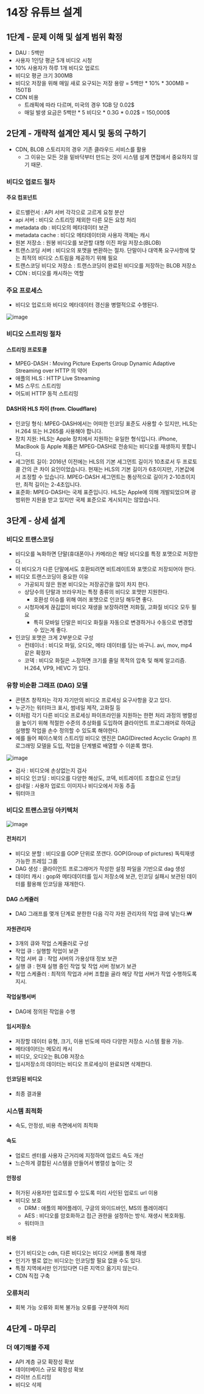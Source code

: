 # 14장 유튜브 설계

## 1단계 - 문제 이해 및 설계 범위 확정
 * DAU : 5백만
 * 사용자 1인당 평균 5개 비디오 시청
 * 10% 사용자가 하루 1개 비디오 업로드
 * 비디오 평균 크기 300MB
 * 비디오 저장을 위해 매일 새로 요구되는 저장 용량 = 5백만 * 10% * 300MB = 150TB
 * CDN 비용
   * 트래픽에 따라 다르며, 미국의 경우 1GB 당 0.02$
   * 매일 발생 요금은 5백만 * 5 비디오 * 0.3G * 0.02$ = 150,000$


## 2단계 - 개략적 설계안 제시 및 동의 구하기
 * CDN, BLOB 스토리지의 경우 기존 클라우드 서비스를 활용
   * 그 이유는 모든 것을 밑바닥부터 만드는 것이 시스템 설계 면접에서 중요하지 않기 때문.
  
### 비디오 업로드 절차
#### 주요 컴포넌트
 * 로드밸런서 : API 서버 각각으로 고르게 요청 분산
 * api 서버 : 비디오 스트리밍 제외한 다른 모든 요청 처리
 * metadata db : 비디오의 메타데이터 보관
 * metadata cache : 비디오 메타데이터와 사용자 객체는 캐시
 * 원본 저장소 : 원봉 비디오를 보관할 대형 이진 파일 저장소(BLOB)
 * 트랜스코딩 서버 : 비디오의 포맷을 변환하는 절차. 단말이나 대역폭 요구사항에 맞는 최적의 비디오 스트림을 제공하기 위해 필요
 * 트랜스코딩 비디오 저장소 : 트랜스코딩이 완료된 비디오를 저장하는 BLOB 저장소
 * CDN : 비디오를 캐시하는 역할

### 주요 프로세스
 * 비디오 업로드와 비디오 메타데이터 갱신을 병렬적으로 수행된다.

![image](https://github.com/jaehleeee/study-docs/assets/48814463/80bfd18e-839c-49b4-970f-b487267963c3)


### 비디오 스트리밍 절차
#### 스트리밍 프로토콜
 * MPEG-DASH : Moving Picture Experts Group Dynamic Adaptive Streaming over HTTP 의 약어
 * 애플의 HLS : HTTP Live Streaming
 * MS 스무드 스트리밍
 * 어도비 HTTP 동적 스트리밍

#### DASH와 HLS 차이 (from. Cloudflare)
 * 인코딩 형식: MPEG-DASH에서는 어떠한 인코딩 표준도 사용할 수 있지만, HLS는 H.264 또는 H.265를 사용해야 합니다.
 * 장치 지원: HLS는 Apple 장치에서 지원하는 유일한 형식입니다. iPhone, MacBook 등 Apple 제품은 MPEG-DASH로 전송되는 비디오를 재생하지 못합니다.
 * 세그먼트 길이: 2016년 이전에는 HLS의 기본 세그먼트 길이가 10초로서 두 프로토콜 간의 큰 차이 요인이었습니다. 현재는 HLS의 기본 길이가 6초이지만, 기본값에서 조정할 수 있습니다. MPEG-DASH 세그먼트는 통상적으로 길이가 2-10초이지만, 최적 길이는 2-4초입니다.
 * 표준화: MPEG-DASH는 국제 표준입니다. HLS는 Apple에 의해 개발되었으며 광범위한 지원을 받고 있지만 국제 표준으로 게시되지는 않았습니다.

## 3단계 - 상세 설계
### 비디오 트랜스코딩
 * 비디오를 녹화하면 단말(휴대폰이나 카메라)은 해당 비디오를 특정 포맷으로 저장한다.
 * 이 비디오가 다른 단말에서도 호환되려면 비트레이트와 포맷으로 저장되어야 한다.
 * 비디오 트랜스코딩이 중요한 이유
   * 가공되지 않은 원본 비디오는 저장공간을 많이 차지 한다.
   * 상당수의 단말과 브라우저는 특정 종류의 비디오 포맷만 지원한다.
     * 호환성 이슈를 위해 여러 포맷으로 인코딩 해두면 좋다.
   * 시청자에게 끊김없이 비디오 재생을 보장하려면 저화질, 고화질 비디오 모두 필요
     * 특히 모바일 단말은 비디오 화질을 자동으로 변경하거나 수동으로 변경할 수 있는게 좋다.
* 인코딩 포맷은 크게 2부분으로 구성
  * 컨테이너 : 비디오 파일, 오디오, 메타 데이터를 담는 바구니. avi, mov, mp4 같은 확장자
  * 코덱 : 비디오 화질은 ㅗ장하면 크기를 줄일 목적의 압축 및 해제 알고리즘. H.264, VP9, HEVC 가 있다.

### 유향 비순환 그래프 (DAG) 모델
 * 콘텐츠 창작자는 각자 자기만의 비디오 프로세싱 요구사항을 갖고 있다.
 * 누군가는 워터마크 표시, 썸네일 제작, 고화질 등
 * 이처럼 각기 다른 비디오 프로세싱 파이프라인을 지원하는 한편 처리 과정의 병렬성을 높이기 위해 적절한 수준의 추상화를 도입하여 클라이언트 프로그래머로 하여금 실행할 작업을 손수 정의할 수 있도록 해야한다.
 * 예를 들어 페이스북의 스트리밍 비디오 엔진은 DAG(Directed Acyclic Graph) 프로그래밍 모델을 도입, 작업을 단계별로 배열할 수 이쏟록 했다.

![image](https://github.com/jaehleeee/study-docs/assets/48814463/5e09a9f8-27e1-4f5e-8832-7a5ca3622b9f)

 * 검사 : 비디오에 손상없는지 검사
 * 비디오 인코딩 : 비디오를 다양한 해상도, 코덱, 비트레이트 조합으로 인코딩
 * 섬네일 : 사용자 업로드 이미지나 비디오에서 자동 추출
 * 워터마크

### 비디오 트랜스코딩 아키텍처

![image](https://github.com/jaehleeee/study-docs/assets/48814463/be6ced14-4698-49c9-9db3-8368d88a9bc1)


#### 전처리기
 * 비디오 분할 : 비디오를 GOP 단위로 쪼갠다. GOP(Group of pictures) 독릭재생 가능한 프레임 그룹
 * DAG 생성 : 클라이언트 프로그래머가 작성한 설정 파일을 기반으로 dag 생성
 * 데이터 캐시 : gop와 메타데이터를 임시 저장소에 보관, 인코딩 실패시 보관된 데이터를 활용해 인코딩을 재개한다.
#### DAG 스케쥴러
 * DAG 그래프를 몇개 단계로 분한한 다음 각각 자원 관리자의 작업 큐에 넣는다.₩
#### 자원관리자
 * 3개의 큐와 작업 스케쥴러로 구성
 * 작업 큐 : 실행할 작업이 보관
 * 작업 서버 큐 : 작업 서버의 가용상태 정보 보관
 * 실행 큐 : 현재 실행 중인 작업 및 작업 서버 정보가 보관
 * 작업 스케쥴러 : 최적의 작업과 서버 조합을 골라 해당 작업 서버가 작업 수행하도록 지시.
#### 작업실행서버
 * DAG에 정의된 작업을 수행
#### 임시저장소
 * 저장할 데이터 유형, 크기, 이용 빈도에 따라 다양한 저장소 시스템 활용 가능.
 * 메타데이터는 메모리 캐시
 * 비디오, 오디오는 BLOB 저장소
 * 임시저장소의 데이터는 비디오 프로세싱이 완료되면 삭제한다.
#### 인코딩된 비디오
 * 최종 결과물

### 시스템 최적화
 * 속도, 안정성, 비용 측면에서의 최적화

#### 속도
 * 업로드 센터를 사용자 근거리에 지정하여 업로드 속도 개선
 * 느슨하게 결합된 시스템을 만들어서 병렬성 높이는 것
#### 안정성
 * 허가된 사용자만 업로드할 수 있도록 미리 사인된 업로드 url 이용
 * 비디오 보호
   * DRM : 애플의 페어플레이, 구글의 와이드바인, MS의 플레이레디
   * AES : 비디오를 암호화하고 접근 권한을 설정하는 방식. 재생시 복호화됨.
   * 워터마크 
#### 비용
 * 인기 비디오는 cdn, 다른 비디오는 비디오 서버를 통해 재생
 * 인기가 별로 없는 비디오는 인코딩할 필요 없을 수도 있다.
 * 특정 지역에서만 인기있다면 다른 지역으 옮기지 않는다.
 * CDN 직접 구축

### 오류처리
 * 회복 가능 오류와 회복 불가능 오류를 구분하여 처리

## 4단계 - 마무리
### 더 얘기해볼 주제
 * API 계층 규모 확장성 확보
 * 데이터베이스 규모 확장성 확보
 * 라이브 스트리밍
 * 비디오 삭제






